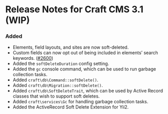 # Release Notes for Craft CMS 3.1 (WIP)

### Added
- Elements, field layouts, and sites are now soft-deleted.
- Custom fields can now opt out of being included in elements’ search keywords. ([#2600](https://github.com/craftcms/cms/issues/2600))
- Added the `softDeleteDuration` config setting.
- Added the `gc` console command, which can be used to run garbage collection tasks.
- Added `craft\db\Command::softDelete()`.
- Added `craft\db\Migration::softDelete()`.
- Added `craft\db\SoftDeleteTrait`, which can be used by Active Record classes that wish to support soft deletes. 
- Added `craft\services\Gc` for handling garbage collection tasks.
- Added the ActiveRecord Soft Delete Extension for Yii2.
